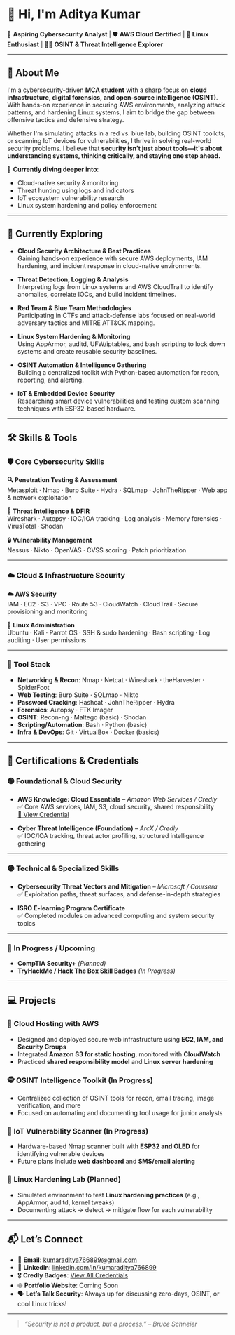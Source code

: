 # 👋 Hi, I'm Aditya Kumar  
🎯 **Aspiring Cybersecurity Analyst** | 🛡️ **AWS Cloud Certified** | 🐧 **Linux Enthusiast** | 🕵️‍♂️ **OSINT & Threat Intelligence Explorer**

---

## 💼 About Me

I'm a cybersecurity-driven **MCA student** with a sharp focus on **cloud infrastructure, digital forensics, and open-source intelligence (OSINT)**. With hands-on experience in securing AWS environments, analyzing attack patterns, and hardening Linux systems, I aim to bridge the gap between offensive tactics and defensive strategy.

Whether I'm simulating attacks in a red vs. blue lab, building OSINT toolkits, or scanning IoT devices for vulnerabilities, I thrive in solving real-world security problems. I believe that **security isn’t just about tools—it's about understanding systems, thinking critically, and staying one step ahead.**

🔭 **Currently diving deeper into**:
- Cloud-native security & monitoring
- Threat hunting using logs and indicators
- IoT ecosystem vulnerability research
- Linux system hardening and policy enforcement

---

## 🚀 Currently Exploring

- **Cloud Security Architecture & Best Practices**  
  Gaining hands-on experience with secure AWS deployments, IAM hardening, and incident response in cloud-native environments.

- **Threat Detection, Logging & Analysis**  
  Interpreting logs from Linux systems and AWS CloudTrail to identify anomalies, correlate IOCs, and build incident timelines.

- **Red Team & Blue Team Methodologies**  
  Participating in CTFs and attack-defense labs focused on real-world adversary tactics and MITRE ATT&CK mapping.

- **Linux System Hardening & Monitoring**  
  Using AppArmor, auditd, UFW/iptables, and bash scripting to lock down systems and create reusable security baselines.

- **OSINT Automation & Intelligence Gathering**  
  Building a centralized toolkit with Python-based automation for recon, reporting, and alerting.

- **IoT & Embedded Device Security**  
  Researching smart device vulnerabilities and testing custom scanning techniques with ESP32-based hardware.

---

## 🛠️ Skills & Tools

### 🛡️ Core Cybersecurity Skills

**🔍 Penetration Testing & Assessment**  
Metasploit · Nmap · Burp Suite · Hydra · SQLmap · JohnTheRipper · Web app & network exploitation

**🧠 Threat Intelligence & DFIR**  
Wireshark · Autopsy · IOC/IOA tracking · Log analysis · Memory forensics · VirusTotal · Shodan

**🔒 Vulnerability Management**  
Nessus · Nikto · OpenVAS · CVSS scoring · Patch prioritization

---

### ☁️ Cloud & Infrastructure Security

**☁️ AWS Security**  
IAM · EC2 · S3 · VPC · Route 53 · CloudWatch · CloudTrail · Secure provisioning and monitoring

**🐧 Linux Administration**  
Ubuntu · Kali · Parrot OS · SSH & sudo hardening · Bash scripting · Log auditing · User permissions

---

### 🧰 Tool Stack

- **Networking & Recon**: Nmap · Netcat · Wireshark · theHarvester · SpiderFoot  
- **Web Testing**: Burp Suite · SQLmap · Nikto  
- **Password Cracking**: Hashcat · JohnTheRipper · Hydra  
- **Forensics**: Autopsy · FTK Imager  
- **OSINT**: Recon-ng · Maltego (basic) · Shodan  
- **Scripting/Automation**: Bash · Python (basic)  
- **Infra & DevOps**: Git · VirtualBox · Docker (basics)

---

## 📜 Certifications & Credentials

### 🟢 Foundational & Cloud Security

- **AWS Knowledge: Cloud Essentials** – *Amazon Web Services / Credly*  
  ✅ Core AWS services, IAM, S3, cloud security, shared responsibility  
  [🔗 View Credential](https://www.credly.com/users/aditya-kumar.c9be8cb7)

- **Cyber Threat Intelligence (Foundation)** – *ArcX / Credly*  
  ✅ IOC/IOA tracking, threat actor profiling, structured intelligence gathering  

---

### 🟣 Technical & Specialized Skills

- **Cybersecurity Threat Vectors and Mitigation** – *Microsoft / Coursera*  
  ✅ Exploitation paths, threat surfaces, and defense-in-depth strategies

- **ISRO E-learning Program Certificate**  
  ✅ Completed modules on advanced computing and system security topics

---

### 🔧 In Progress / Upcoming

- **CompTIA Security+** *(Planned)*  
- **TryHackMe / Hack The Box Skill Badges** *(In Progress)*

---

## 💻 Projects

### 🔐 Cloud Hosting with AWS
- Designed and deployed secure web infrastructure using **EC2, IAM, and Security Groups**
- Integrated **Amazon S3 for static hosting**, monitored with **CloudWatch**
- Practiced **shared responsibility model** and **Linux server hardening**

### 🕵️ OSINT Intelligence Toolkit (In Progress)
- Centralized collection of OSINT tools for recon, email tracing, image verification, and more
- Focused on automating and documenting tool usage for junior analysts

### 🧪 IoT Vulnerability Scanner (In Progress)
- Hardware-based Nmap scanner built with **ESP32 and OLED** for identifying vulnerable devices
- Future plans include **web dashboard** and **SMS/email alerting**

### 🧰 Linux Hardening Lab (Planned)
- Simulated environment to test **Linux hardening practices** (e.g., AppArmor, auditd, kernel tweaks)
- Documenting attack → detect → mitigate flow for each vulnerability

---

## 📬 Let’s Connect

- 📧 **Email**: [kumaraditya766899@gmail.com](mailto:kumaraditya766899@gmail.com)  
- 🔗 **LinkedIn**: [linkedin.com/in/kumaraditya766899](https://www.linkedin.com/in/kumaraditya766899)  
- 🎖️ **Credly Badges**: [View All Credentials](https://www.credly.com/users/aditya-kumar.c9be8cb7)  
- 🌐 **Portfolio Website**: Coming Soon  
- 🗣️ **Let’s Talk Security**: Always up for discussing zero-days, OSINT, or cool Linux tricks!

---

> _“Security is not a product, but a process.” – Bruce Schneier_
